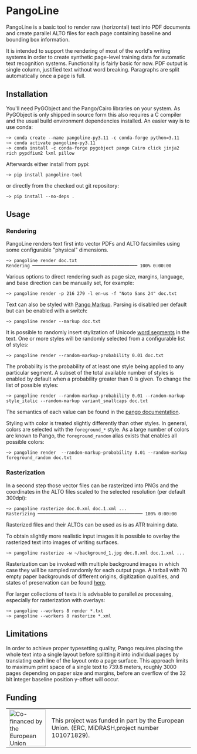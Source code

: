# PangoLine

PangoLine is a basic tool to render raw (horizontal) text into PDF documents
and create parallel ALTO files for each page containing baseline and bounding
box information. 

It is intended to support the rendering of most of the world's writing systems
in order to create synthetic page-level training data for automatic text
recognition systems. Functionality is fairly basic for now. PDF output is
single column, justified text without word breaking. Paragraphs are split
automatically once a page is full.

## Installation

You'll need PyGObject and the Pango/Cairo libraries on your system. As
PyGObject is only shipped in source form this also requires a C compiler and
the usual build environment dependencies installed. An easier way is to use conda:

    ~> conda create --name pangoline-py3.11 -c conda-forge python=3.11
    ~> conda activate pangoline-py3.11
    ~> conda install -c conda-forge pygobject pango Cairo click jinja2 rich pypdfium2 lxml pillow

Afterwards either install from pypi:

    ~> pip install pangoline-tool

or directly from the checked out git repository:

    ~> pip install --no-deps .

## Usage

### Rendering

PangoLine renders text first into vector PDFs and ALTO facsimiles using some
configurable "physical" dimensions.

    ~> pangoline render doc.txt
    Rendering ━━━━━━━━━━━━━━━━━━━━━━━━━━━━━━━━━━━━━━━━ 100% 0:00:00

Various options to direct rendering such as page size, margins, language, and
base direction can be manually set, for example:

    ~> pangoline render -p 216 279 -l en-us -f "Noto Sans 24" doc.txt

Text can also be styled with [Pango
Markup](https://docs.gtk.org/Pango/pango_markup.html). Parsing is disabled per
default but can be enabled with a switch:

    ~> pangoline render --markup doc.txt

It is possible to randomly insert stylization of Unicode [word
segments](https://unicode.org/reports/tr29/#Word_Boundaries) in the text. One
or more styles will be randomly selected from a configurable list of styles:

    ~> pangoline render --random-markup-probability 0.01 doc.txt

The probability is the probability of at least one style being applied to any
particular segment. A subset of the total available number of styles is enabled
by default when a probability greater than 0 is given. To change the list of
possible styles:

    ~> pangoline render --random-markup-probability 0.01 --random-markup style_italic --random-markup variant_smallcaps doc.txt

The semantics of each value can be found in the [pango documentation](https://docs.gtk.org/Pango/pango_markup.html).

Styling with color is treated slightly differently than other styles. In
general, colors are selected with the `foreground_*` style. As a large number
of colors are known to Pango, the `foreground_random` alias exists that enables
all possible colors:

    ~> pangoline render  --random-markup-probability 0.01 --random-markup foreground_random doc.txt

### Rasterization

In a second step those vector files can be rasterized into PNGs and the
coordinates in the ALTO files scaled to the selected resolution (per default
300dpi):

    ~> pangoline rasterize doc.0.xml doc.1.xml ...
    Rasterizing ━━━━━━━━━━━━━━━━━━━━━━━━━━━━━━━━━━━━━━━━ 100% 0:00:00

Rasterized files and their ALTOs can be used as is as ATR training data.

To obtain slightly more realistic input images it is possible to overlay the
rasterized text into images of writing surfaces.

    ~> pangoline rasterize -w ~/background_1.jpg doc.0.xml doc.1.xml ...

Rasterization can be invoked with multiple background images in which case they
will be sampled randomly for each output page. A tarball with 70 empty paper
backgrounds of different origins, digitization qualities, and states of
preservation can be found [here](http://l.unchti.me/paper.tar).

For larger collections of texts it is advisable to parallelize processing,
especially for rasterization with overlays:

    ~> pangoline --workers 8 render *.txt
    ~> pangoline --workers 8 rasterize *.xml

## Limitations

In order to achieve proper typesetting quality, Pango requires placing the
whole text into a single layout before splitting it into individual pages by
translating each line of the layout onto a page surface. This approach limits to
maximum print space of a single text to 739.8 meters, roughly 3000 pages
depending on paper size and margins, before an overflow of the 32 bit integer
baseline position y-offset will occur.

## Funding

<table border="0">
 <tr>
    <td> <img src="https://raw.githubusercontent.com/mittagessen/kraken/main/docs/_static/normal-reproduction-low-resolution.jpg" alt="Co-financed by the European Union" width="100"/></td>
    <td>This project was funded in part by the European Union. (ERC, MiDRASH,project number 101071829).</td>
 </tr>
</table>
